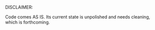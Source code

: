 DISCLAIMER:

Code comes AS IS.  Its current state is unpolished and needs cleaning, which is forthcoming.
